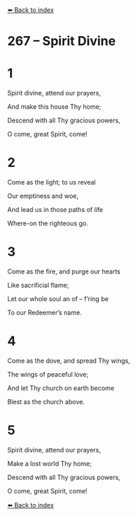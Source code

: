 [⬅️ Back to index](../README.md)

# 267 – Spirit Divine





# 1

Spirit divine, attend our prayers,

And make this house Thy home;

Descend with all Thy gracious powers,

O come, great Spirit, come!



# 2

Come as the light; to us reveal

Our emptiness and woe,

And lead us in those paths of life

Where-on the righteous go.



# 3

Come as the fire, and purge our hearts

Like sacrificial flame;

Let our whole soul an of – f’ring be

To our Redeemer’s name.



# 4

Come as the dove, and spread Thy wings,

The wings of peaceful love;

And let Thy church on earth become

Blest as the church above.



# 5

Spirit divine, attend our prayers,

Make a lost world Thy home;

Descend with all Thy gracious powers,

O come, great Spirit, come!

[⬅️ Back to index](../README.md)

